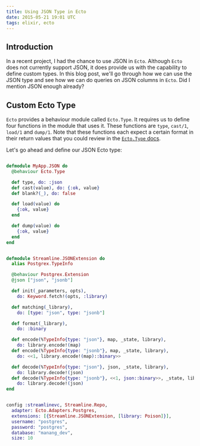 ```yaml
---
title: Using JSON Type in Ecto
date: 2015-05-21 19:01 UTC
tags: elixir, ecto
---
```


## Introduction

In a recent project, I had the chance to use JSON in `Ecto`. Although `Ecto` does not
currently support JSON, it does provide us with the capability to define custom
types. In this blog post, we'll go through how we can use the JSON type and see
how we can do queries on JSON columns in `Ecto`. Did I mention JSON enough already?


## Custom Ecto Type

`Ecto` provides a behaviour module called `Ecto.Type`. It requires us to define four
functions in the module that uses it. These functions are `type`, `cast/1`, `load/1` and
`dump/1`. Note that these functions each expect a certain format in their return values
that you could review in the [`Ecto.Type` docs](http://hexdocs.pm/ecto/Ecto.Type.html).

Let's go ahead and define our JSON Ecto type:

~~~elixir

defmodule MyApp.JSON do
  @behaviour Ecto.Type

  def type, do: :json
  def cast(value), do: {:ok, value}
  def blank?(_), do: false

  def load(value) do
    {:ok, value}
  end

  def dump(value) do
    {:ok, value}
  end
end


defmodule Streamline.JSONExtension do
  alias Postgrex.TypeInfo

  @behaviour Postgrex.Extension
  @json ["json", "jsonb"]

  def init(_parameters, opts),
    do: Keyword.fetch!(opts, :library)

  def matching(_library),
    do: [type: "json", type: "jsonb"]

  def format(_library),
    do: :binary

  def encode(%TypeInfo{type: "json"}, map, _state, library),
    do: library.encode!(map)
  def encode(%TypeInfo{type: "jsonb"}, map, _state, library),
    do: <<1, library.encode!(map)::binary>>

  def decode(%TypeInfo{type: "json"}, json, _state, library),
    do: library.decode!(json)
  def decode(%TypeInfo{type: "jsonb"}, <<1, json::binary>>, _state, library),
    do: library.decode!(json)
end


config :streamlinevc, Streamline.Repo,
  adapter: Ecto.Adapters.Postgres,
  extensions: [{Streamline.JSONExtension, [library: Poison]}],
  username: "postgres",
  password: "postgres",
  database: "manang_dev",
  size: 10
